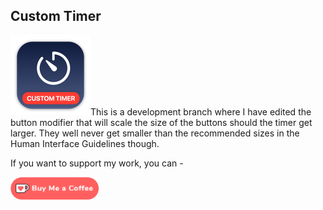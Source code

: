 ## Custom Timer

![mac128](Images/mac128.png)This is a development branch where I have edited the button modifier that will scale the size of the buttons should the timer get larger.  They well never get smaller than the recommended sizes in the Human Interface Guidelines though.



</a>

If you want to support my work, you can - </br>

<a href='https://ko-fi.com/Z8Z22WRVG' target='_blank'><img height='36' style='border:0px;height:36px;' src='Images/kofi3.png' border='0' alt='Buy Me a Coffee at ko-fi.com' /></a>
